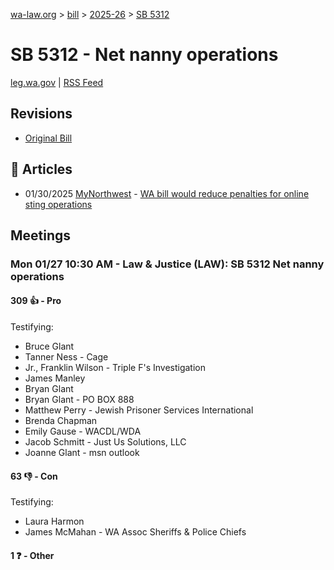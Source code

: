 [wa-law.org](/) > [bill](/bill/) > [2025-26](/bill/2025-26/) > [SB 5312](/bill/2025-26/sb/5312/)

# SB 5312 - Net nanny operations
[leg.wa.gov](https://app.leg.wa.gov/billsummary?BillNumber=5312&Year=2025&Initiative=false) | [RSS Feed](./rss.xml)

## Revisions
* [Original Bill](1/)

## 📰 Articles
* 01/30/2025 [MyNorthwest](/org/mynorthwest/) - [WA bill would reduce penalties for online sting operations](https://mynorthwest.com/mynorthwest-politics/online-sting-operation/4036955#:~:text=Senate%20Bill%205312)

## Meetings
### Mon 01/27 10:30 AM - Law & Justice (LAW): SB 5312 Net nanny operations
#### 309 👍 - Pro
Testifying:
* Bruce Glant
* Tanner Ness - Cage
* Jr., Franklin Wilson - Triple F's Investigation
* James Manley
* Bryan Glant
* Bryan Glant - PO BOX 888
* Matthew Perry - Jewish Prisoner Services International
* Brenda Chapman
* Emily Gause - WACDL/WDA
* Jacob Schmitt - Just Us Solutions, LLC
* Joanne Glant - msn outlook

#### 63 👎 - Con
Testifying:
* Laura Harmon
* James McMahan - WA Assoc Sheriffs & Police Chiefs

#### 1 ❓ - Other

